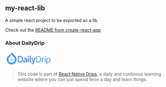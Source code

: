 ## my-react-lib

A simple react project to be exported as a lib.

Check out the [README from create-react-app](README-create-react-app.md)

### About DailyDrip
![DailyDrip](dailydrip.png)
>This code is part of [React Native
>Drips](https://www.dailydrip.com/topics/react-native/), a daily and continous
>learning website where you can just spend 5min a day and learn things.
